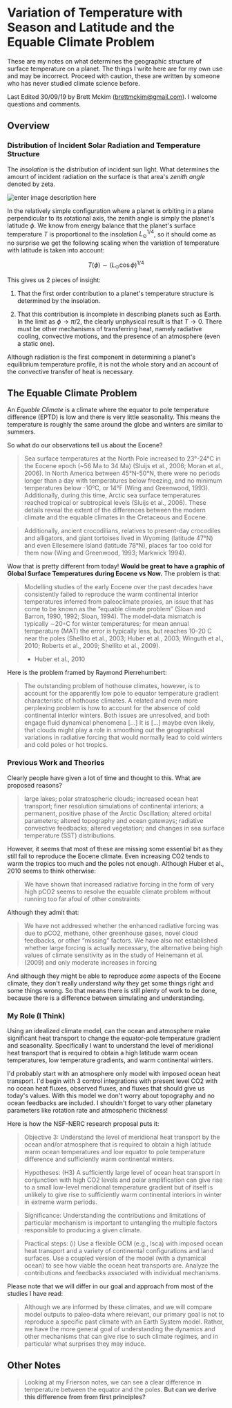 # Variation of Temperature with Season and Latitude and the Equable Climate Problem

These are my notes on what determines the geographic structure of surface temperature on a planet. The things I write here are for my own use and may be incorrect. Proceed with caution, these are written by someone who has never studied climate science before.

Last Edited 30/09/19 by Brett Mckim (brettmckim@gmail.com). I welcome questions and comments.

## Overview


### Distribution of Incident Solar Radiation and Temperature Structure

The *insolation* is the distribution of incident sun light. What determines the amount of incident radiation on the surface is that area's *zenith angle* denoted by zeta. 

![enter image description here](https://lh3.googleusercontent.com/PZ00fOvWx_DsfyQD_FDL5UO574TtDj9NVxkJkK7Ri5AcoUw2iriBfgF6S8emOPX4sA41TZlxgMLctQ)

In the relatively simple configuration where a planet is orbiting in a plane perpendicular to its rotational axis, the zenith angle is simply the planet's latitude $\phi$. We know from energy balance that the planet's surface temperature $T$ is proportional to the insolation $L_\odot^{1/4}$, so it should come as no surprise we get the following scaling when the variation of temperature with latitude is taken into account:

$$T(\phi) \sim (L_\odot \cos \phi)^{1/4}$$ 

This gives us 2 pieces of insight:

1) That the first order contribution to a planet's temperature structure is determined by the insolation.

2) That this contribution is incomplete in describing planets such as Earth. In the limit as $\phi \rightarrow \pi/2$, the clearly unphysical result is that $T \rightarrow 0$. There must be other mechanisms of transferring heat, namely radiative cooling, convective motions, and the presence of an atmosphere (even a static one).

Although radiation is the first component in determining a planet's equilibrium temperature profile, it is not the whole story and an account of the convective transfer of heat is necessary. 

## The Equable Climate Problem

An *Equable Climate* is a climate where the equator to pole temperature difference (EPTD) is low and there is very little seasonality. This means the temperature is roughly the same around the globe and winters are similar to summers.

So what do our observations tell us about the Eocene?

> Sea surface temperatures at the North Pole increased to 23°-24°C in the Eocene epoch (~56 Ma to 34 Ma) (Sluijs et al., 2006; Moran et al., 2006). In North America between 45°N-50°N, there were no periods longer than a day with temperatures below freezing, and no minimum temperatures below -10°C, or 14°F (Wing and Greenwood, 1993). Additionally, during this time, Arctic sea surface temperatures reached tropical or subtropical levels (Sluijs et al., 2006). These details reveal the extent of the differences between the modern climate and the equable climates in the Cretaceous and Eocene.

> Additionally, ancient crocodilians, relatives to present-day crocodiles and alligators, and giant tortoises lived in Wyoming (latitude 47°N) and even Ellesemere Island (latitude 78°N), places far too cold for them now (Wing and Greenwood, 1993; Markwick 1994).

Wow that is pretty different from today! **Would be great to have a graphic of Global Surface Temperatures during Eocene vs Now.** The problem is that:

> Modelling studies of the early Eocene over the past decades have consistently failed to reproduce the warm continental interior temperatures inferred from paleoclimate proxies, an issue that has come to be known as the “equable climate problem” (Sloan and Barron, 1990, 1992; Sloan, 1994). The model-data mismatch is typically ∼20◦C for winter temperatures; for mean annual temperature (MAT) the error is typically less, but reaches 10–20 C near the poles (Shellito et al., 2003; Huber et al., 2003; Winguth et al., 2010; Roberts et al., 2009; Shellito et al., 2009).
> - Huber et al., 2010

Here is the problem framed by Raymond Pierrehumbert: 

> The outstanding problem of hothouse climates, however, is to account for the apparently low pole to equator temperature gradient characteristic of hothouse climates. A related and even more perplexing problem is how to account for the absence of cold continental interior winters. Both issues are unresolved, and both engage fluid dynamical phenomena [...] It is [...] maybe even likely, that clouds might play a role in smoothing out the geographical variations in radiative forcing that would normally lead to cold winters and cold poles or hot tropics.

### Previous Work and Theories

Clearly people have given a lot of time and thought to this. What are proposed reasons?

> large lakes; polar stratospheric clouds; increased ocean heat transport; finer resolution simulations of continental interiors; a permanent, positive phase of the Arctic Oscillation; altered orbital parameters; altered topography and ocean gateways; radiative convective feedbacks; altered vegetation; and changes in sea surface temperature (SST) distributions.

However, it seems that most of these are missing some essential bit as they still fail to reproduce the Eocene climate. Even increasing CO2 tends to warm the tropics too much and the poles not enough. Although Huber et al., 2010 seems to think otherwise:

> We have shown that increased radiative forcing in the form of very high pCO2 seems to resolve the equable climate problem without running too far afoul of other constraints

Although they admit that:

> We have not addressed whether the enhanced radiative forcing was due to pCO2, methane, other greenhouse gases, novel cloud feedbacks, or other “missing” factors. We have also not established whether large forcing is actually necessary, the alternative being high values of climate sensitivity as in the study of Heinemann et al. (2009) and only moderate increases in forcing

And although they might be able to reproduce *some* aspects of the Eocene climate, they don't really understand *why* they get some things right and some things wrong. So that means there is still plenty of work to be done, because there is a difference between simulating and understanding.

### My Role (I Think)

Using an idealized climate model, can the ocean and atmosphere make significant heat transport to change the equator-pole temperature gradient and seasonality. Specifically I want to understand the level of meridional heat transport that is required to obtain a high latitude warm ocean temperatures, low temperature gradients, and warm continental winters.

I'd probably start with an atmosphere only model with imposed ocean heat transport. I'd begin with 3 control integrations with present level CO2 with no ocean heat fluxes, observed fluxes, and fluxes that should give us today's values. With this model we don't worry about topography and no ocean feedbacks are included. I shouldn't forget to vary other planetary parameters like rotation rate and atmospheric thickness!

Here is how the NSF-NERC research proposal puts it:

> Objective 3: Understand the level of meridional heat transport by the ocean and/or atmosphere that is required to obtain a high latitude warm ocean temperatures and low equator to pole temperature difference and sufficiently warm continental winters.

> Hypotheses: (H3) A sufficiently large level of ocean heat transport in conjunction with high CO2 levels and polar amplification can give rise to a small low-level meridional temperature gradient but of itself is unlikely to give rise to sufficiently warm continental interiors in winter in extreme warm periods.

> Significance: Understanding the contributions and limitations of particular mechanism is important to untangling the multiple factors responsible to producing a given climate.

> Practical steps: (i) Use a flexible GCM (e.g., Isca) with imposed ocean heat transport and a variety of continental configurations and land surfaces. Use a coupled version of the model (with a dynamical ocean) to see how viable the ocean heat transports are. Analyze the contributions and feedbacks associated with individual mechanisms.

Please note that we will differ in our goal and approach from most of the studies I have read:
> Although we are informed by these climates, and we will compare model outputs to paleo-data where relevant, our primary goal is not to reproduce a specific past climate with an Earth System model. Rather, we have the more general goal of understanding the dynamics and other mechanisms that can give rise to such climate regimes, and in particular what surprises they may induce.

## Other Notes

> Looking at my Frierson notes, we can see a clear difference in temperature between the equator and the poles. **But can we derive this difference from from first principles?**

